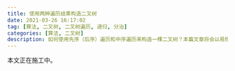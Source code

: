 ```yaml
---
title: 使用两种遍历结果构造二叉树
date: 2021-03-26 16:17:02
tag: [算法, 二叉树, 二叉树遍历, 递归, 分治]
categories: [算法, 二叉树]
description: 如何使用先序（后序）遍历和中序遍历来构造一棵二叉树？本篇文章将会以易懂的思路来解决这个问题。
---
```


本文正在施工中。